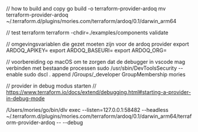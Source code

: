 // how to build and copy
go build -o terraform-provider-ardoq
mv terraform-provider-ardoq ~/.terraform.d/plugins/mories.com/terraform/ardoq/0.1/darwin_arm64

// test terraform
terraform -chdir=./examples/components validate

// omgevingsvariablen die gezet moeten zijn voor de ardoq provider
export ARDOQ_APIKEY=
export ARDOQ_BASEURI=
export ARDOQ_ORG=



// voorbereiding op macOS om te zorgen dat de debugger in vscode mag verbinden met bestaande processen
sudo /usr/sbin/DevToolsSecurity --enable
sudo dscl . append /Groups/_developer GroupMembership mories

// provider in debug modus starten
// https://www.terraform.io/docs/extend/debugging.html#starting-a-provider-in-debug-mode

/Users/mories/go/bin/dlv exec --listen=127.0.0.1:58482 --headless ~/.terraform.d/plugins/mories.com/terraform/ardoq/0.1/darwin_arm64/terraform-provider-ardoq -- --debug 
